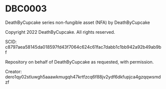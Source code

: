 # DBC0003
DeathByCupcake series non-fungible asset (NFA) by DeathByCupcake

Copyright 2022 DeathByCupcake. All rights reserved.

SCID: c8797aea58145da018597fd43f7064c624c61fac7dabb1c1bb942a92b49ab9bf

Repository on behalf of DeathByCupcake as requested, with permission.

Creator: dero1qy02stluwgh5aaawkmugqh47krtfzcq6f88jv2ydf6dkfupjca4gzqqwsmdzf
